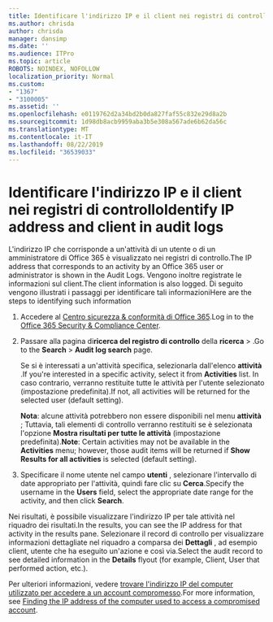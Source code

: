 ```yaml
---
title: Identificare l'indirizzo IP e il client nei registri di controllo
ms.author: chrisda
author: chrisda
manager: dansimp
ms.date: ''
ms.audience: ITPro
ms.topic: article
ROBOTS: NOINDEX, NOFOLLOW
localization_priority: Normal
ms.custom:
- "1367"
- "3100005"
ms.assetid: ''
ms.openlocfilehash: e0119762d2a34bd2b0da827faf55c832e29d8a2b
ms.sourcegitcommit: 1d98db8acb9959aba3b5e308a567ade6b62da56c
ms.translationtype: MT
ms.contentlocale: it-IT
ms.lasthandoff: 08/22/2019
ms.locfileid: "36539033"
---
```

# <a name="identify-ip-address-and-client-in-audit-logs"></a><span data-ttu-id="341e9-102">Identificare l'indirizzo IP e il client nei registri di controllo</span><span class="sxs-lookup"><span data-stu-id="341e9-102">Identify IP address and client in audit logs</span></span>

<span data-ttu-id="341e9-103">L'indirizzo IP che corrisponde a un'attività di un utente o di un amministratore di Office 365 è visualizzato nei registri di controllo.</span><span class="sxs-lookup"><span data-stu-id="341e9-103">The IP address that corresponds to an activity by an Office 365 user or administrator is shown in the Audit Logs.</span></span> <span data-ttu-id="341e9-104">Vengono inoltre registrate le informazioni sul client.</span><span class="sxs-lookup"><span data-stu-id="341e9-104">The client information is also logged.</span></span> <span data-ttu-id="341e9-105">Di seguito vengono illustrati i passaggi per identificare tali informazioni</span><span class="sxs-lookup"><span data-stu-id="341e9-105">Here are the steps to identifying such information</span></span>

1. <span data-ttu-id="341e9-106">Accedere al [Centro sicurezza & conformità di Office 365](https://protection.office.com/).</span><span class="sxs-lookup"><span data-stu-id="341e9-106">Log in to the [Office 365 Security & Compliance Center](https://protection.office.com/).</span></span>

2. <span data-ttu-id="341e9-107">Passare alla pagina di**ricerca del registro di controllo** della **ricerca** > .</span><span class="sxs-lookup"><span data-stu-id="341e9-107">Go to the **Search** > **Audit log search** page.</span></span>

   <span data-ttu-id="341e9-108">Se si è interessati a un'attività specifica, selezionarla dall'elenco **attività** .</span><span class="sxs-lookup"><span data-stu-id="341e9-108">If you're interested in a specific activity, select it from **Activities** list.</span></span> <span data-ttu-id="341e9-109">In caso contrario, verranno restituite tutte le attività per l'utente selezionato (impostazione predefinita).</span><span class="sxs-lookup"><span data-stu-id="341e9-109">If not, all activities will be returned for the selected user (default setting).</span></span>

   <span data-ttu-id="341e9-110">**Nota**: alcune attività potrebbero non essere disponibili nel menu **attività** ; Tuttavia, tali elementi di controllo verranno restituiti se è selezionata l'opzione **Mostra risultati per tutte le attività** (impostazione predefinita).</span><span class="sxs-lookup"><span data-stu-id="341e9-110">**Note**: Certain activities may not be available in the **Activities** menu; however, those audit items will be returned if **Show Results for all activities** is selected (default setting).</span></span>

3. <span data-ttu-id="341e9-111">Specificare il nome utente nel campo **utenti** , selezionare l'intervallo di date appropriato per l'attività, quindi fare clic su **Cerca**.</span><span class="sxs-lookup"><span data-stu-id="341e9-111">Specify the username in the **Users** field, select the appropriate date range for the activity, and then click **Search**.</span></span>

<span data-ttu-id="341e9-112">Nei risultati, è possibile visualizzare l'indirizzo IP per tale attività nel riquadro dei risultati.</span><span class="sxs-lookup"><span data-stu-id="341e9-112">In the results, you can see the IP address for that activity in the results pane.</span></span> <span data-ttu-id="341e9-113">Selezionare il record di controllo per visualizzare informazioni dettagliate nel riquadro a comparsa dei **Dettagli** , ad esempio client, utente che ha eseguito un'azione e così via.</span><span class="sxs-lookup"><span data-stu-id="341e9-113">Select the audit record to see detailed information in the **Details** flyout (for example, Client, User that performed action, etc.).</span></span>

<span data-ttu-id="341e9-114">Per ulteriori informazioni, vedere [trovare l'indirizzo IP del computer utilizzato per accedere a un account compromesso](https://docs.microsoft.com/office365/securitycompliance/auditing-troubleshooting-scenarios#finding-the-ip-address-of-the-computer-used-to-access-a-compromised-account).</span><span class="sxs-lookup"><span data-stu-id="341e9-114">For more information, see [Finding the IP address of the computer used to access a compromised account](https://docs.microsoft.com/office365/securitycompliance/auditing-troubleshooting-scenarios#finding-the-ip-address-of-the-computer-used-to-access-a-compromised-account).</span></span>
